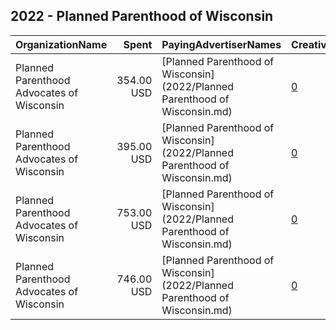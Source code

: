 ## 2022 - Planned Parenthood of Wisconsin 
|OrganizationName|Spent|PayingAdvertiserNames|CreativeUrls|Impressions|Genders|AgeBrackets|CountryCodes|BillingAddresses|CandidateBallotInformation|
|:---|---:|:---|:---|---:|:---|:---|:---|:---|:---|
|Planned Parenthood Advocates of Wisconsin|354.00 USD|[Planned Parenthood of Wisconsin](2022/Planned Parenthood of Wisconsin.md)|[0](https://www.snap.com/political-ads/asset/98839a12148d96aeeccc76cc8523dec61c4ac0c92fc0eab2b13e896378ceb2ce?mediaType=mp4)|46,071|FEMALE|18-25|united states|US||
|Planned Parenthood Advocates of Wisconsin|395.00 USD|[Planned Parenthood of Wisconsin](2022/Planned Parenthood of Wisconsin.md)|[0](https://www.snap.com/political-ads/asset/01a2eeecfa4875829e1398d3f3af2193d96603c0aefaf0b8197211e3165dbeca?mediaType=mp4)|51,237|FEMALE|18-25|united states|US||
|Planned Parenthood Advocates of Wisconsin|753.00 USD|[Planned Parenthood of Wisconsin](2022/Planned Parenthood of Wisconsin.md)|[0](https://www.snap.com/political-ads/asset/4607f29a4d29c1d8596e64224275bc5027f6f65d0be7fe20b90e5ff86d9bdc92?mediaType=mp4)|222,560|FEMALE|18-25|united states|US||
|Planned Parenthood Advocates of Wisconsin|746.00 USD|[Planned Parenthood of Wisconsin](2022/Planned Parenthood of Wisconsin.md)|[0](https://www.snap.com/political-ads/asset/f2282bfde9b6814ff25936680447c06a29b136427919cdb982b483ab51e6a6e6?mediaType=mp4)|220,629|FEMALE|18-25|united states|US||
